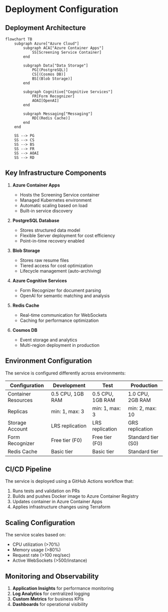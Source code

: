 # Deployment Configuration

## Deployment Architecture

```mermaid
flowchart TB
    subgraph Azure["Azure Cloud"]
        subgraph ACA["Azure Container Apps"]
            SS[Screening Service Container]
        end
        
        subgraph Data["Data Storage"]
            PG[(PostgreSQL)]
            CS[(Cosmos DB)]
            BS[(Blob Storage)]
        end
        
        subgraph Cognitive["Cognitive Services"]
            FR[Form Recognizer]
            AOAI[OpenAI]
        end
        
        subgraph Messaging["Messaging"]
            RD[(Redis Cache)]
        end
    end
    
    SS --> PG
    SS --> CS
    SS --> BS
    SS --> FR
    SS --> AOAI
    SS --> RD
```

## Key Infrastructure Components

1. **Azure Container Apps**
   - Hosts the Screening Service container
   - Managed Kubernetes environment
   - Automatic scaling based on load
   - Built-in service discovery

2. **PostgreSQL Database**
   - Stores structured data model
   - Flexible Server deployment for cost efficiency
   - Point-in-time recovery enabled

3. **Blob Storage**
   - Stores raw resume files
   - Tiered access for cost optimization
   - Lifecycle management (auto-archiving)

4. **Azure Cognitive Services**
   - Form Recognizer for document parsing
   - OpenAI for semantic matching and analysis

5. **Redis Cache**
   - Real-time communication for WebSockets
   - Caching for performance optimization

6. **Cosmos DB**
   - Event storage and analytics
   - Multi-region deployment in production

## Environment Configuration

The service is configured differently across environments:

| Configuration | Development | Test | Production |
|---------------|------------|------|------------|
| Container Resources | 0.5 CPU, 1GB RAM | 0.5 CPU, 1GB RAM | 1.0 CPU, 2GB RAM |
| Replicas | min: 1, max: 3 | min: 1, max: 3 | min: 2, max: 10 |
| Storage Account | LRS replication | LRS replication | GRS replication |
| Form Recognizer | Free tier (F0) | Free tier (F0) | Standard tier (S0) |
| Redis Cache | Basic tier | Basic tier | Standard tier |

## CI/CD Pipeline

The service is deployed using a GitHub Actions workflow that:
1. Runs tests and validation on PRs
2. Builds and pushes Docker image to Azure Container Registry
3. Updates container in Azure Container Apps
4. Applies infrastructure changes using Terraform

## Scaling Configuration

The service scales based on:
- CPU utilization (>70%)
- Memory usage (>80%)
- Request rate (>100 req/sec)
- Active WebSockets (>500/instance)

## Monitoring and Observability

1. **Application Insights** for performance monitoring
2. **Log Analytics** for centralized logging
3. **Custom Metrics** for business KPIs
4. **Dashboards** for operational visibility
